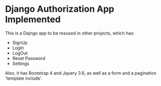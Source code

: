 # Django Authorization App Implemented

This is a Dajngo app to be resused in other projects, which has:
- SignUp
- LogIn
- LogOut
- Reset Password
- Settings

Also, it has Bootstrap 4 and Jquery 3.6, as well as a form and a pagination 'template include'.
